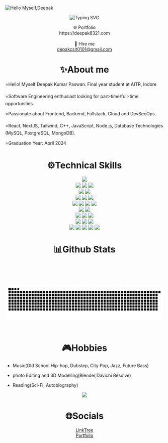 
<!--
**deepak9236/deepak9236** is a ✨ _special_ ✨ repository because its `README.md` (this file) appears on your GitHub profile.

Here are some ideas to get you started:

- 🔭 I’m currently working on ...
- 🌱 I’m currently learning ...
- 👯 I’m looking to collaborate on ...
- 🤔 I’m looking for help with ...
- 💬 Ask me about ...
- 📫 How to reach me: ...
- 😄 Pronouns: ...
- ⚡ Fun fact: ...
-->

<!-- # deepak8321_profile -->

![Hello Myself,Deepak](https://github.com/deepak8321/deeepak8321-/blob/main/deepak9236.gif)



<p align="center">
  <img src="https://readme-typing-svg.demolab.com?font=Noto+Sans&weight=600&pause=1000&color=F76F0C&center=true&vCenter=true&width=435&lines=Hi+there+%F0%9F%91%8B+I+am+Deepak" alt="Typing SVG">
</p>
<!--
<p align="center">
  <img src="https://readme-typing-svg.demolab.com?font=Noto+Sans&weight=600&pause=1000&color=F76F0C&center=true&vCenter=true&width=435&lines=Open+for+Hire+%F0%9F%9A%80" alt="Typing SVG">
</p>
-->

<p align='center'>
	🌐 Portfolio
	<br/>
	https://deepak8321.com
	<br/><br/>
	🤝 Hire me
	<br/>
	<a href="mailto:deepakcsit0101.com">depakcsit0101@gmail.com</a>
</p>

<h1 align='center'>✨About me</h1> 

<p>
<!-- <a  href="#">
	<img width="50%" align="right" alt="Github Image" src="https://github.com/h0lycow/h0lycow/blob/main/assets/undraw_code_thinking_re_gka2.svg" '/>
</a> -->
	
⭐Hello! Myself Deepak Kumar Paswan. Final year student at AITR, Indore

⭐Software Engineering enthusiast looking for part-time/full-time opportunities.

⭐Passionate about Frontend, Backend, Fullstack, Cloud and DevSecOps.

⭐React, NextJS, Tailwind, C++, JavaScript, Node.js, Database Technologies (MySQL, PostgreSQL, MongoDB).

⭐Graduation Year: April 2024
</p>

<h1 align='center'>⚙Technical Skills </h1>

<p align='center'>
	<img src='https://img.shields.io/badge/c++-%2300599C.svg?style=for-the-badge&logo=c%2B%2B&logoColor=white'/>
<br>
	<img src='https://img.shields.io/badge/javascript-%23323330.svg?style=for-the-badge&logo=javascript&logoColor=%23F7DF1E'/>
	<img src='https://img.shields.io/badge/threejs-black?style=for-the-badge&logo=three.js&logoColor=white'/>
	<img src='https://img.shields.io/badge/react-%2320232a.svg?style=for-the-badge&logo=react&logoColor=%2361DAFB'/>
<br>
	<img src='https://img.shields.io/badge/node.js-6DA55F?style=for-the-badge&logo=node.js&logoColor=white'/>
	<img src='https://img.shields.io/badge/express.js-%23404d59.svg?style=for-the-badge&logo=express&logoColor=%2361DAFB'/>
<br>
	<img src='https://img.shields.io/badge/python-3670A0?style=for-the-badge&logo=python&logoColor=ffdd54'/>
	<img src='https://img.shields.io/badge/jupyter-%23FA0F00.svg?style=for-the-badge&logo=jupyter&logoColor=white'/>
	<img src='https://img.shields.io/badge/r-%23276DC3.svg?style=for-the-badge&logo=r&logoColor=white'/>
<br>
	<img src='https://img.shields.io/badge/html5-%23E34F26.svg?style=for-the-badge&logo=html5&logoColor=white'/>
	<img src='https://img.shields.io/badge/css3-%231572B6.svg?style=for-the-badge&logo=css3&logoColor=white'/>
	<img src='https://img.shields.io/badge/SASS-hotpink.svg?style=for-the-badge&logo=SASS&logoColor=white'/>
	<img src='https://img.shields.io/badge/tailwindcss-%2338B2AC.svg?style=for-the-badge&logo=tailwind-css&logoColor=white'/>
<br>
	<img src='https://img.shields.io/badge/AWS-%23FF9900.svg?style=for-the-badge&logo=amazon-aws&logoColor=white'/>
	<img src='https://img.shields.io/badge/firebase-%23039BE5.svg?style=for-the-badge&logo=firebase'/>
<br>
	<img src='https://img.shields.io/badge/vuejs-%2335495e.svg?style=for-the-badge&logo=vuedotjs&logoColor=%234FC08D'/>
	<img src='https://img.shields.io/badge/Nuxt-002E3B?style=for-the-badge&logo=nuxtdotjs&logoColor=#00DC82'/>
	<img src='https://img.shields.io/badge/Next-black?style=for-the-badge&logo=next.js&logoColor=white'/>
<br>
	<img src='https://img.shields.io/badge/github-%23121011.svg?style=for-the-badge&logo=github&logoColor=white'/>
	<img src='https://img.shields.io/badge/Visual%20Studio%20Code-0078d7.svg?style=for-the-badge&logo=visual-studio-code&logoColor=white'/>
	<img src='https://img.shields.io/badge/-Arduino-00979D?style=for-the-badge&logo=Arduino&logoColor=white'/>
<br>
	<img src='https://img.shields.io/badge/markdown-%23000000.svg?style=for-the-badge&logo=markdown&logoColor=white'/>
	<img src='https://img.shields.io/badge/figma-%23F24E1E.svg?style=for-the-badge&logo=figma&logoColor=white'/>
	<img src='https://img.shields.io/badge/blender-%23F5792A.svg?style=for-the-badge&logo=blender&logoColor=white'/>
	<img src='https://img.shields.io/badge/Canva-%2300C4CC.svg?style=for-the-badge&logo=Canva&logoColor=white'/>
	<img src='https://img.shields.io/badge/Dribbble-EA4C89?style=for-the-badge&logo=dribbble&logoColor=white'/>
</p>

<h1 align='center'>📊Github Stats</h1> 

<!-- <img src='https://github.com/CantBeSubh/CantBeSubh/blob/main/assets/undraw_version_control_re_mg66.svg' align='right' width='40%'/> -->

<!-- <p align='center'><img src='https://github-readme-stats.vercel.app/api/top-langs/?username=CantBeSubh&&theme=dracula&hide=lua,assembly,Jupyter+Notebook' align='center'/></p> -->

<br>

<!-- <p align='center'><img src='https://github-readme-stats.vercel.app/api/?username=CantBeSubh&theme=dracula&show_icons=true' align='center'/></p> -->

<br>

<!-- <p align='center'><img src='https://github-profile-trophy.vercel.app/?username=CantBeSubh&theme=dracula&row=1&column=6' align='center'/></p> -->

<br>

<p align='center'><img align="center" src="https://github.com/deepak8321/deepak8321-/blob/output/github-contribution-grid-snake-dark.svg" /></p>
		 


<p align='center'></p>
		 
<br>
																       
<h1 align='center'>🎮Hobbies</h1>

- Music(Old School Hip-hop, Dubstep, City Pop, Jazz, Future Bass)

- photo Editing and 3D Modelling(Blender,Davichi Resolve)

- Reading(Sci-Fi, Autobiography)

<p align='center'>
<a href='https://open.spotify.com/user/57dordqsbmjjihsqd6xwt9hg4'><img src='https://novatorem-rho-ten.vercel.app/api/spotify'/></a>
</p>


<h1 align='center'>🌐Socials </h1>

<p align='center'><a href='https://www.linkedin.com/in/deepak8321/'>LinkTree</a><br> <a href='https://www.deepak8321.com/Home/'>Portfolio</a></p>

